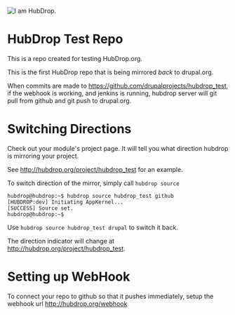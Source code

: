 ![I am HubDrop.](http://hubdrop.org/img/logo.png "HubDrop.org")

HubDrop Test Repo
=================

This is a repo created for testing HubDrop.org.

This is the first HubDrop repo that is being mirrored *back* to drupal.org.

When commits are made to https://github.com/drupalprojects/hubdrop_test, if the webhook is working, and jenkins is running, hubdrop server will git pull from github and git push to drupal.org.

Switching Directions
====================

Check out your module's project page.  It will tell you what direction hubdrop is 
mirroring your project. 

See http://hubdrop.org/project/hubdrop_test for an example.

To switch direction of the mirror, simply call `hubdrop source`

```
hubdrop@hubdrop:~$ hubdrop source hubdrop_test github
[HUBDROP:dev] Initiating AppKernel...
[SUCCESS] Source set.
hubdrop@hubdrop:~$ 
```

Use `hubdrop source hubdrop_test drupal` to switch it back.

The direction indicator will change at http://hubdrop.org/project/hubdrop_test.

Setting up WebHook
==================
To connect your repo to github so that it pushes immediately, setup the webhook url http://hubdrop.org/webhook


